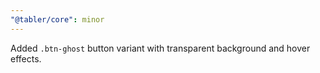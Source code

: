 ```yaml
---
"@tabler/core": minor
---
```


Added `.btn-ghost` button variant with transparent background and hover effects.
